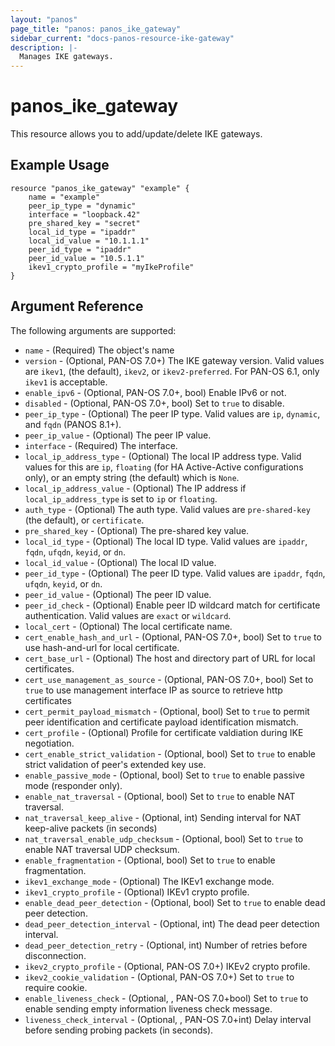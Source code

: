 ```yaml
---
layout: "panos"
page_title: "panos: panos_ike_gateway"
sidebar_current: "docs-panos-resource-ike-gateway"
description: |-
  Manages IKE gateways.
---
```


# panos_ike_gateway

This resource allows you to add/update/delete IKE gateways.


## Example Usage

```hcl
resource "panos_ike_gateway" "example" {
    name = "example"
    peer_ip_type = "dynamic"
    interface = "loopback.42"
    pre_shared_key = "secret"
    local_id_type = "ipaddr"
    local_id_value = "10.1.1.1"
    peer_id_type = "ipaddr"
    peer_id_value = "10.5.1.1"
    ikev1_crypto_profile = "myIkeProfile"
}
```

## Argument Reference

The following arguments are supported:

* `name` - (Required) The object's name
* `version` - (Optional, PAN-OS 7.0+) The IKE gateway version.  Valid values are
  `ikev1`, (the default), `ikev2`, or `ikev2-preferred`.  For PAN-OS 6.1, only
  `ikev1` is acceptable.
* `enable_ipv6` - (Optional, PAN-OS 7.0+, bool) Enable IPv6 or not.
* `disabled` - (Optional, PAN-OS 7.0+, bool) Set to `true` to disable.
* `peer_ip_type` - (Optional) The peer IP type.  Valid values are `ip`,
  `dynamic`, and `fqdn` (PANOS 8.1+).
* `peer_ip_value` - (Optional) The peer IP value.
* `interface` - (Required) The interface.
* `local_ip_address_type` - (Optional) The local IP address type.  Valid
  values for this are `ip`, `floating` (for HA Active-Active configurations only), or
  an empty string (the default) which is `None`.
* `local_ip_address_value` - (Optional) The IP address if `local_ip_address_type`
  is set to `ip` or `floating`.
* `auth_type` - (Optional) The auth type.  Valid values are `pre-shared-key`
  (the default), or `certificate`.
* `pre_shared_key` - (Optional) The pre-shared key value.
* `local_id_type` - (Optional) The local ID type.  Valid values are `ipaddr`,
  `fqdn`, `ufqdn`, `keyid`, or `dn`.
* `local_id_value` - (Optional) The local ID value.
* `peer_id_type` - (Optional) The peer ID type.  Valid values are `ipaddr`,
  `fqdn`, `ufqdn`, `keyid`, or `dn`.
* `peer_id_value` - (Optional) The peer ID value.
* `peer_id_check` - (Optional) Enable peer ID wildcard match for certificate
  authentication.  Valid values are `exact` or `wildcard`.
* `local_cert` - (Optional) The local certificate name.
* `cert_enable_hash_and_url` - (Optional, PAN-OS 7.0+, bool) Set to `true` to use
  hash-and-url for local certificate.
* `cert_base_url` - (Optional) The host and directory part of URL for local
  certificates.
* `cert_use_management_as_source` - (Optional, PAN-OS 7.0+, bool) Set to `true` to
  use management interface IP as source to retrieve http certificates
* `cert_permit_payload_mismatch` - (Optional, bool) Set to `true` to permit
  peer identification and certificate payload identification mismatch.
* `cert_profile` - (Optional) Profile for certificate valdiation during IKE
  negotiation.
* `cert_enable_strict_validation` - (Optional, bool) Set to `true` to enable
  strict validation of peer's extended key use.
* `enable_passive_mode` - (Optional, bool) Set to `true` to enable passive
  mode (responder only).
* `enable_nat_traversal` - (Optional, bool) Set to `true` to enable NAT
  traversal.
* `nat_traversal_keep_alive` - (Optional, int) Sending interval for NAT
  keep-alive packets (in seconds)
* `nat_traversal_enable_udp_checksum` - (Optional, bool) Set to `true` to enable
  NAT traversal UDP checksum.
* `enable_fragmentation` - (Optional, bool) Set to `true` to enable fragmentation.
* `ikev1_exchange_mode` - (Optional) The IKEv1 exchange mode.
* `ikev1_crypto_profile` - (Optional) IKEv1 crypto profile.
* `enable_dead_peer_detection` - (Optional, bool) Set to `true` to enable dead
  peer detection.
* `dead_peer_detection_interval` - (Optional, int) The dead peer detection interval.
* `dead_peer_detection_retry` - (Optional, int) Number of retries before disconnection.
* `ikev2_crypto_profile` - (Optional, PAN-OS 7.0+) IKEv2 crypto profile.
* `ikev2_cookie_validation` - (Optional, PAN-OS 7.0+) Set to `true` to require cookie.
* `enable_liveness_check` - (Optional, , PAN-OS 7.0+bool) Set to `true` to
  enable sending empty information liveness check message.
* `liveness_check_interval` - (Optional, , PAN-OS 7.0+int) Delay interval before
  sending probing packets (in seconds).
